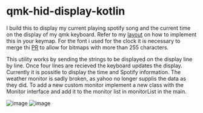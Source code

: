 # qmk-hid-display-kotlin

I build this to display my current playing spotify song and the current time on the display of my qmk keyboard. Refer to my [layout](https://github.com/tobiasarndt/qmk_firmware/tree/7a128315ccd742d1f681d4313462be271a65b88e/keyboards/jorne/keymaps/tobiasarndt)
on how to implement this in your keymap. For the font i used for the clock it is necessary to merge thi [PR](https://github.com/qmk/qmk_firmware/pull/18406)
to allow for bitmaps with more than 255 characters.

This utility works by sending the strings to be displayed on the display line by line. Once four lines are recieved the keyboard updates the display.
Currently it is possitle to display the time and Spotify information. The weather monitor is sadly broken, as yahoo no longer supplis the data as they did. To add a new custom monitor implement a new class with the Monitor interface and add it to the monitor list in monitorList in the main.

![image](https://github.com/tobiasarndt/qmk-hid-display-kotlin/assets/54204861/31a08b7e-8221-4dca-99b2-149c9e7cd61a) ![image](https://github.com/tobiasarndt/qmk-hid-display-kotlin/assets/54204861/a63f6f9c-39c1-4681-a66c-f65b0b4f1ede)
